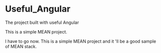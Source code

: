 # Useful_Angular
The project built with useful Angular

This is a simple MEAN project.

I have to go now.
This is a simple MEAN project and it 'll be a good sample of MEAN stack.
